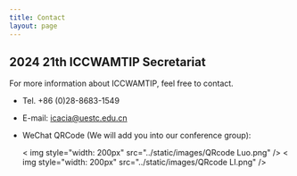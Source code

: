 ```yaml
---
title: Contact
layout: page
---
```


## 2024 21th ICCWAMTIP Secretariat

For more information about ICCWAMTIP, feel free to contact.

- Tel. +86 (0)28-8683-1549
- E-mail: icacia@uestc.edu.cn
- WeChat QRCode (We will add you into our conference group):

  < img style="width: 200px" src="../static/images/QRcode Luo.png" />
  < img style="width: 200px" src="../static/images/QRcode LI.png" />